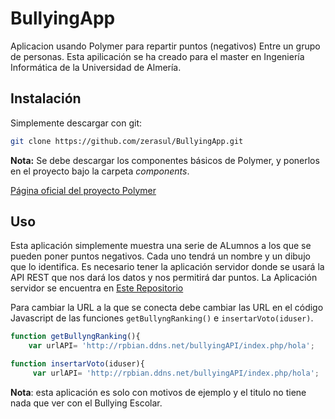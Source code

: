 # BullyingApp

Aplicacion usando Polymer para repartir puntos (negativos) Entre un grupo de personas. Esta apilicación se ha creado para el master en Ingeniería Informática de la Universidad de Almería.

## Instalación

Simplemente descargar con git:

```bash
git clone https://github.com/zerasul/BullyingApp.git
```
**Nota:** Se debe descargar los componentes básicos de Polymer, y ponerlos en el proyecto bajo la carpeta _components_.

[Página oficial del proyecto Polymer](https://www.polymer-project.org)

## Uso

Esta aplicación simplemente muestra una serie de ALumnos a los que se pueden poner puntos negativos. Cada uno tendrá un nombre y un dibujo que lo identifica.
Es necesario tener la aplicación servidor donde se usará la API REST que nos dará los datos y nos permitirá dar puntos. 
La Aplicación servidor se encuentra en [Este Repositorio](https://github.com/zerasul/BullyingAPI)

Para cambiar la URL a la que se conecta debe cambiar las URL en el código Javascript de las funciones ```getBullyngRanking()``` e ```insertarVoto(iduser)```.

```javascript
function getBullyngRanking(){
    var urlAPI= 'http://rpbian.ddns.net/bullyingAPI/index.php/hola';
```

```javascript
function insertarVoto(iduser){
     var urlAPI= 'http://rpbian.ddns.net/bullyingAPI/index.php/hola';
```

**Nota**: esta aplicación es solo con motivos de ejemplo y el titulo no tiene nada que ver con el Bullying Escolar.
